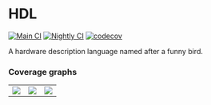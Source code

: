 # HDL
[![Main CI](https://github.com/Jacajack/hdl/actions/workflows/ci.yml/badge.svg)](https://github.com/Jacajack/hdl/actions/workflows/ci.yml) [![Nightly CI](https://github.com/Jacajack/hdl/actions/workflows/nightly.yml/badge.svg?branch=main)](https://github.com/Jacajack/hdl/actions/workflows/nightly.yml) [![codecov](https://codecov.io/gh/Jacajack/hdl/graph/badge.svg?token=NCOY8ZS9BQ)](https://codecov.io/gh/Jacajack/hdl)

A hardware description language named after a funny bird.

### Coverage graphs

<table>
<tr><td>
<img src="https://codecov.io/gh/Jacajack/hdl/graphs/sunburst.svg?token=NCOY8ZS9BQ"/>
</td><td>
<img src="https://codecov.io/gh/Jacajack/hdl/graphs/tree.svg?token=NCOY8ZS9BQ"/>
</td><td>
<img src="https://codecov.io/gh/Jacajack/hdl/graphs/icicle.svg?token=NCOY8ZS9BQ"/>
</td></tr>
</table>
